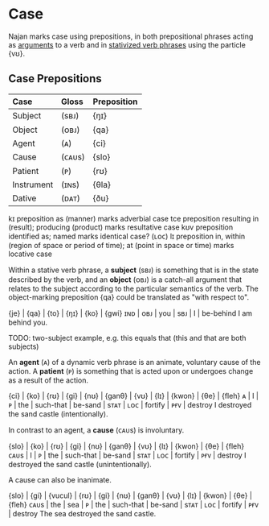 # Case

Najan marks case using prepositions, in both prepositional phrases acting as
[arguments](./arguments.md) to a verb and in [stativized verb
phrases](./stativization.md) using the particle {vʊ}.

## Case Prepositions

| Case       | Gloss  | Preposition |
| :--------- | :----- | :---------- |
| Subject    | (sʙᴊ)  | {ŋɪ}        |
| Object     | (ᴏʙᴊ)  | {qa}        |
| Agent      | (ᴀ)    | {ci}        |
| Cause      | (ᴄᴀᴜs) | {slo}       |
| Patient    | (ᴘ)    | {rʊ}        |
| Instrument | (ɪɴs)  | {θla}       |
| Dative     | (ᴅᴀᴛ)  | {ðu}        |

kɪ	preposition	as (manner)	marks adverbial case
tce	preposition	resulting in (result); producing (product)	marks resultative case
kʊv	preposition	identified as; named	marks identical case?
(ʟᴏᴄ) lɪ	preposition	in, within (region of space or period of time); at (point in space or time)	marks locative case

Within a stative verb phrase, a **subject** (sʙᴊ) is something that is in the
state described by the verb, and an **object** (ᴏʙᴊ) is a catch-all argument
that relates to the subject according to the particular semantics of the verb.
The object-marking preposition {qa} could be translated as "with respect to".

<gloss>
{je}  | {qa} | {to} | {ŋɪ} | {ko} | {gwi}
ɪɴᴅ   | ᴏʙᴊ  | you  | sʙᴊ  | I    | be-behind
I am behind you.
</gloss>

TODO: two-subject example, e.g. this equals that (this and that are both subjects)

An **agent** (ᴀ) of a dynamic verb phrase is an animate, voluntary cause of the
action. A **patient** (ᴘ) is something that is acted upon or undergoes change as
a result of the action.

<gloss>
{ci} | {ko} | {rʊ} | {gi} | {nʊ}      | {ganθ}  | {vʊ} | {lɪ} | {kwon}  | {θe} | {fleh}
ᴀ    | I    | ᴘ    | the  | such-that | be-sand | sᴛᴀᴛ | ʟᴏᴄ  | fortify | ᴘғᴠ  | destroy
I destroyed the sand castle (intentionally).
</gloss>

In contrast to an agent, a **cause** (ᴄᴀᴜs) is involuntary.

<gloss>
{slo} | {ko} | {rʊ} | {gi} | {nʊ}      | {ganθ}  | {vʊ} | {lɪ} | {kwon}  | {θe} | {fleh}
ᴄᴀᴜs  | I    | ᴘ    | the  | such-that | be-sand | sᴛᴀᴛ | ʟᴏᴄ  | fortify | ᴘғᴠ  | destroy
I destroyed the sand castle (unintentionally).
</gloss>

A cause can also be inanimate.

<gloss>
{slo} | {gi} | {vucul} | {rʊ} | {gi} | {nʊ}      | {ganθ}  | {vʊ} | {lɪ} | {kwon}  | {θe} | {fleh}
ᴄᴀᴜs  | the  | sea     | ᴘ    | the  | such-that | be-sand | sᴛᴀᴛ | ʟᴏᴄ  | fortify | ᴘғᴠ  | destroy
The sea destroyed the sand castle.
</gloss>
